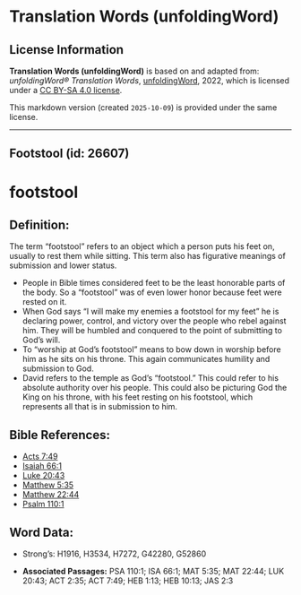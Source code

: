 # Translation Words (unfoldingWord)

## License Information

**Translation Words (unfoldingWord)** is based on and adapted from: _unfoldingWord® Translation Words_, [unfoldingWord](https://unfoldingword.org/utw), 2022, which is licensed under a [CC BY-SA 4.0 license](https://creativecommons.org/licenses/by-sa/4.0/legalcode.en).

This markdown version (created `2025-10-09`) is provided under the same license.



--------------------------------

## Footstool (id: 26607)

footstool
=========

Definition:
-----------

The term “footstool” refers to an object which a person puts his feet on, usually to rest them while sitting. This term also has figurative meanings of submission and lower status.

* People in Bible times considered feet to be the least honorable parts of the body. So a “footstool” was of even lower honor because feet were rested on it.
* When God says “I will make my enemies a footstool for my feet” he is declaring power, control, and victory over the people who rebel against him. They will be humbled and conquered to the point of submitting to God’s will.
* To “worship at God’s footstool” means to bow down in worship before him as he sits on his throne. This again communicates humility and submission to God.
* David refers to the temple as God’s “footstool.” This could refer to his absolute authority over his people. This could also be picturing God the King on his throne, with his feet resting on his footstool, which represents all that is in submission to him.

Bible References:
-----------------

* [Acts 7:49](https://ref.ly/Acts7:49)
* [Isaiah 66:1](https://ref.ly/Isa66:1)
* [Luke 20:43](https://ref.ly/Luke20:43)
* [Matthew 5:35](https://ref.ly/Matt5:35)
* [Matthew 22:44](https://ref.ly/Matt22:44)
* [Psalm 110:1](https://ref.ly/Ps110:1)

Word Data:
----------

* Strong’s: H1916, H3534, H7272, G42280, G52860

* **Associated Passages:** PSA 110:1; ISA 66:1; MAT 5:35; MAT 22:44; LUK 20:43; ACT 2:35; ACT 7:49; HEB 1:13; HEB 10:13; JAS 2:3

